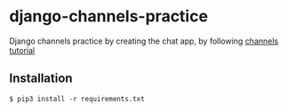 # django-channels-practice

Django channels practice by creating the chat app, by following [channels tutorial](https://channels.readthedocs.io/en/latest/tutorial/part_1.html)

## Installation

```
$ pip3 install -r requirements.txt
```